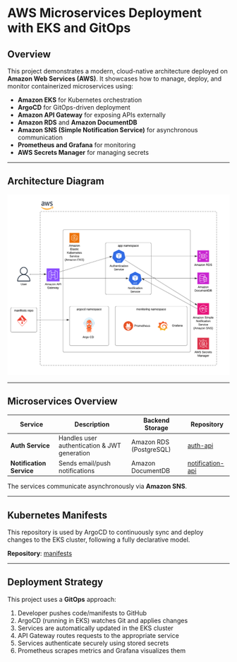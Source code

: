 # AWS Microservices Deployment with EKS and GitOps
## Overview

This project demonstrates a modern, cloud-native architecture deployed on **Amazon Web Services (AWS)**. It showcases how to manage, deploy, and monitor containerized microservices using:

- **Amazon EKS** for Kubernetes orchestration
- **ArgoCD** for GitOps-driven deployment
- **Amazon API Gateway** for exposing APIs externally
- **Amazon RDS** and **Amazon DocumentDB**
- **Amazon SNS (Simple Notification Service)** for asynchronous communication
- **Prometheus and Grafana** for monitoring
- **AWS Secrets Manager** for managing secrets

---

## Architecture Diagram
![lucidchart diagram](architecture.png)

---

## Microservices Overview

| Service              | Description                                      | Backend Storage           | Repository                                              |
|----------------------|--------------------------------------------------|----------------------------|----------------------------------------------------------|
| **Auth Service**      | Handles user authentication & JWT generation     | Amazon RDS (PostgreSQL)    | [auth-api](https://github.com/eyadarouaz/auth-api)       |
| **Notification Service** | Sends email/push notifications                  | Amazon DocumentDB          | [notification-api](https://github.com/eyadarouaz/notification-api) |


The services communicate asynchronously via **Amazon SNS**.

---

## Kubernetes Manifests

This repository is used by ArgoCD to continuously sync and deploy changes to the EKS cluster, following a fully declarative model.

**Repository**: [manifests](https://github.com/eyadarouaz/manifests-auth-app)

---

## Deployment Strategy

This project uses a **GitOps** approach:

1. Developer pushes code/manifests to GitHub
2. ArgoCD (running in EKS) watches Git and applies changes
3. Services are automatically updated in the EKS cluster
4. API Gateway routes requests to the appropriate service
5. Services authenticate securely using stored secrets
6. Prometheus scrapes metrics and Grafana visualizes them
   
